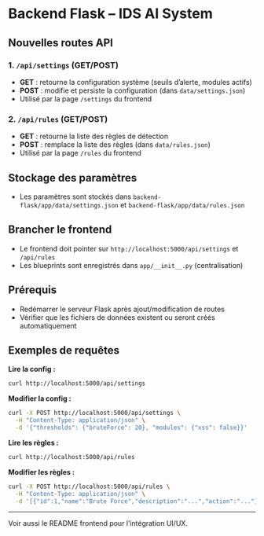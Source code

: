 # Backend Flask – IDS AI System

## Nouvelles routes API

### 1. `/api/settings` (GET/POST)
- **GET** : retourne la configuration système (seuils d’alerte, modules actifs)
- **POST** : modifie et persiste la configuration (dans `data/settings.json`)
- Utilisé par la page `/settings` du frontend

### 2. `/api/rules` (GET/POST)
- **GET** : retourne la liste des règles de détection
- **POST** : remplace la liste des règles (dans `data/rules.json`)
- Utilisé par la page `/rules` du frontend

## Stockage des paramètres
- Les paramètres sont stockés dans `backend-flask/app/data/settings.json` et `backend-flask/app/data/rules.json`

## Brancher le frontend
- Le frontend doit pointer sur `http://localhost:5000/api/settings` et `/api/rules`
- Les blueprints sont enregistrés dans `app/__init__.py` (centralisation)

## Prérequis
- Redémarrer le serveur Flask après ajout/modification de routes
- Vérifier que les fichiers de données existent ou seront créés automatiquement

## Exemples de requêtes

**Lire la config :**
```bash
curl http://localhost:5000/api/settings
```
**Modifier la config :**
```bash
curl -X POST http://localhost:5000/api/settings \
  -H "Content-Type: application/json" \
  -d '{"thresholds": {"bruteForce": 20}, "modules": {"xss": false}}'
```
**Lire les règles :**
```bash
curl http://localhost:5000/api/rules
```
**Modifier les règles :**
```bash
curl -X POST http://localhost:5000/api/rules \
  -H "Content-Type: application/json" \
  -d '[{"id":1,"name":"Brute Force","description":"...","action":"..."}]'
```

---

Voir aussi le README frontend pour l’intégration UI/UX. 